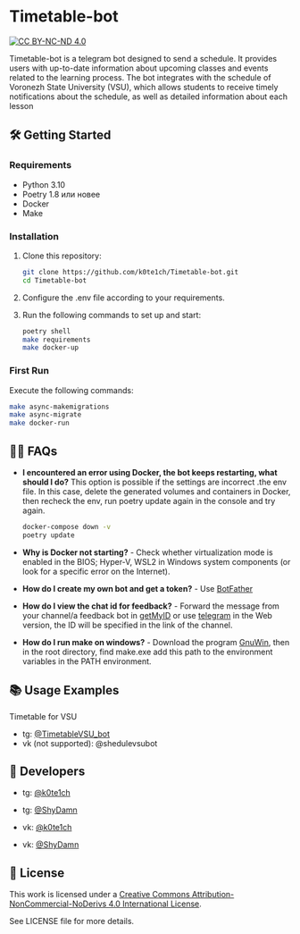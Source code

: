 # Timetable-bot

[![CC BY-NC-ND 4.0][cc-by-nc-nd-shield]][cc-by-nc-nd]

Timetable-bot is a telegram bot designed to send a schedule. It provides users with up-to-date information about upcoming classes and events related to the learning process. The bot integrates with the schedule of Voronezh State University (VSU), which allows students to receive timely notifications about the schedule, as well as detailed information about each lesson

## 🛠 Getting Started

### Requirements

- Python 3.10
- Poetry 1.8 или новее
- Docker
- Make

### Installation

1. Clone this repository:

    ```bash
    git clone https://github.com/k0te1ch/Timetable-bot.git
    cd Timetable-bot
    ```

2. Configure the .env file according to your requirements.
3. Run the following commands to set up and start:

    ```bash
    poetry shell
    make requirements
    make docker-up
    ```

### First Run

Execute the following commands:

```bash
make async-makemigrations
make async-migrate
make docker-run
```

## 🙋‍♂️ FAQs

- **I encountered an error using Docker, the bot keeps restarting, what should I do?** This option is possible if the settings are incorrect .the env file. In this case, delete the generated volumes and containers in Docker, then recheck the env, run poetry update again in the console and try again.

  ```bash
  docker-compose down -v
  poetry update
  ```

- **Why is Docker not starting?** - Check whether virtualization mode is enabled in the BIOS; Hyper-V, WSL2 in Windows system components (or look for a specific error on the Internet).
- **How do I create my own bot and get a token?** - Use [BotFather](https://t.me/BotFather)
- **How do I view the chat id for feedback?** - Forward the message from your channel/a feedback bot in [getMyID](https://t.me/getmyid_bot) or use [telegram](https://web.telegram.org/a) in the Web version, the ID will be specified in the link of the channel.
- **How do I run make on windows?** - Download the program [GnuWin](https://sourceforge.net/projects/gnuwin32), then in the root directory, find make.exe add this path to the environment variables in the PATH environment.

## 📚 Usage Examples

Timetable for VSU

- tg: [@TimetableVSU_bot](https://t.me/TimetableVSU_bot)
- vk (not supported): @shedulevsubot

## 👥 Developers

- tg: [@k0te1ch](https://t.me/k0te1ch)
- tg: [@ShyDamn](https://t.me/ShyDamn)

- vk: [@k0te1ch](https://vk.com/k0te1ch)
- vk: [@ShyDamn](https://vk.com/fandomdan)

## 📃 License

This work is licensed under a
[Creative Commons Attribution-NonCommercial-NoDerivs 4.0 International License][cc-by-nc-nd].

See LICENSE file for more details.

[cc-by-nc-nd]: http://creativecommons.org/licenses/by-nc-nd/4.0/
[cc-by-nc-nd-shield]: https://img.shields.io/badge/License-CC%20BY--NC--ND%204.0-lightgrey.svg
